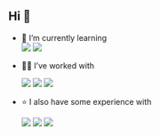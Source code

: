 ## Hi 👋

- 🌱 I’m currently learning  
  <img src="https://img.shields.io/badge/unrealengine-%23313131.svg?style=for-the-badge&logo=unrealengine&logoColor=white"/>
  <img src="https://img.shields.io/badge/C%2B%2B-00599C?style=for-the-badge&logo=c%2B%2B&logoColor=white"/> 

- 👨‍💻 I’ve worked with  
  <p>
    <img src="https://img.shields.io/badge/Lua-2C2D72?style=for-the-badge&logo=lua&logoColor=white"/> 
    <img src="https://img.shields.io/badge/Python-FFD43B?style=for-the-badge&logo=python&logoColor=blue"/> 
    <img src="https://img.shields.io/badge/JavaScript-323330?style=for-the-badge&logo=javascript&logoColor=F7DF1E"/> 
  </p>

- ⭐ I also have some experience with  
  <p>
    <img src="https://img.shields.io/badge/C%23-239120?style=for-the-badge&logo=csharp&logoColor=white"/>
    <img src="https://img.shields.io/badge/HTML5-E34F26?style=for-the-badge&logo=html5&logoColor=white"/>
    <img src="https://img.shields.io/badge/CSS3-1572B6?style=for-the-badge&logo=css3&logoColor=white"/>
  </p>

